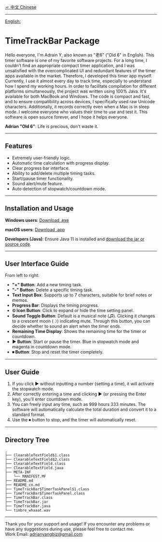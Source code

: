 [☞ 中文 Chinese](README_cn.md)

---

[English:](README.md)

# TimeTrackBar Package

Hello everyone, I'm Adrain Y, also known as "老6" ("Old 6" in English). This timer software is one of my favorite software projects. For a long time, I couldn't find an appropriate compact timer application, and I was unsatisfied with the overcomplicated UI and redundant features of the timer apps available in the market. Therefore, I developed this timer app myself. Currently, I use it almost every day to track time, especially to understand how I spend my working hours. In order to facilitate compilation for different platforms simultaneously, the project was written using 100% Java. It's available for both MacBook and Windows. The code is compact and fast, and to ensure compatibility across devices, I specifically used raw Unicode characters. Additionally, it records correctly even when a Mac is in sleep mode. I welcome everyone who values their time to use and test it. This software is open source forever, and I hope it helps everyone.

**Adrian "Old 6"**: Life is precious, don't waste it.

---

## Features

- Extremely user-friendly logic.
- Automatic time calculation with progress display.
- Clear progress bar interface.
- Ability to add/delete multiple timing tasks.
- Start/pause timer functionality.
- Sound alert/mute feature.
- Auto detection of stopwatch/countdown mode.

---

## Installation and Usage

**Windows users**: [Download .exe]()  

**macOS users**: [Download .app]()  

**Developers (Java)**: Ensure Java 11 is installed and [download the jar or source code]().

---

## User Interface Guide

From left to right:

- **"+" Button**: Add a new timing task.
- **"-" Button**: Delete a specific timing task.
- **Text Input Box**: Supports up to 7 characters, suitable for brief notes or memos.
- **Progress Bar**: Displays the timing progress.
- **⏲ Icon Button**: Click to expand or hide the time setting panel.
- **Sound Toggle Button**: Default is a musical note (♫). Clicking it changes to a crescent moon (☽) indicating mute. Through this button, you can decide whether to sound an alert when the timer ends.
- **Remaining Time Display**: Shows the remaining time for the timer or countdown.
- **▶ Button**: Start or pause the timer. Blue in stopwatch mode and magenta in countdown mode.
- **⏹ Button**: Stop and reset the timer completely.

---

## User Guide 

1. If you click ▶ without inputting a number (setting a time), it will activate the stopwatch mode.
2. After correctly entering a time and clicking ▶ (or pressing the Enter key), you'll enter countdown mode.
3. You can freely input any time, such as 999 hours 333 minutes. The software will automatically calculate the total duration and convert it to a standard format.
4. Use the ⏹ button to stop, and the timer will automatically reset.

---

## Directory Tree 

```
.
├── ClearableTextField$1.class
├── ClearableTextField$2.class
├── ClearableTextField.class
├── ClearableTextField.java
├── META-INF
│   └── MANIFEST.MF
├── README.md
├── README_cn.md
├── TimeTrackBar$TimerTaskPanel$1.class
├── TimeTrackBar$TimerTaskPanel.class
├── TimeTrackBar.class
├── TimeTrackBar.jar
├── TimeTrackBar.java
└── timbre_whaaat.wav
```

---

Thank you for your support and usage! If you encounter any problems or have any suggestions during use, please feel free to contact me.  
Work Email: adrianyangbiz@gmail.com
